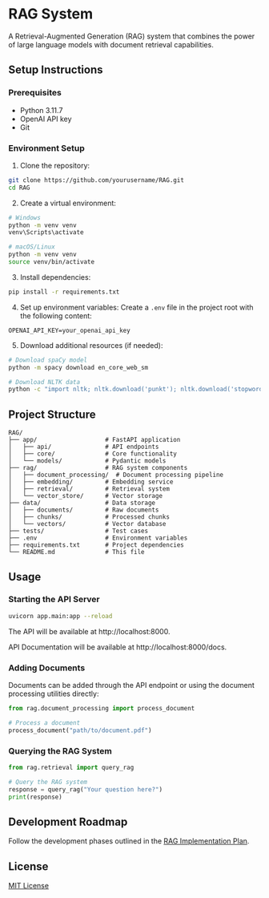 # RAG System

A Retrieval-Augmented Generation (RAG) system that combines the power of large language models with document retrieval capabilities.

## Setup Instructions

### Prerequisites
- Python 3.11.7
- OpenAI API key
- Git

### Environment Setup

1. Clone the repository:
```bash
git clone https://github.com/yourusername/RAG.git
cd RAG
```

2. Create a virtual environment:
```bash
# Windows
python -m venv venv
venv\Scripts\activate

# macOS/Linux
python -m venv venv
source venv/bin/activate
```

3. Install dependencies:
```bash
pip install -r requirements.txt
```

4. Set up environment variables:
Create a `.env` file in the project root with the following content:
```
OPENAI_API_KEY=your_openai_api_key
```

5. Download additional resources (if needed):
```bash
# Download spaCy model
python -m spacy download en_core_web_sm

# Download NLTK data
python -c "import nltk; nltk.download('punkt'); nltk.download('stopwords')"
```

## Project Structure

```
RAG/
├── app/                   # FastAPI application
│   ├── api/               # API endpoints
│   ├── core/              # Core functionality
│   └── models/            # Pydantic models
├── rag/                   # RAG system components
│   ├── document_processing/  # Document processing pipeline
│   ├── embedding/         # Embedding service
│   ├── retrieval/         # Retrieval system
│   └── vector_store/      # Vector storage
├── data/                  # Data storage
│   ├── documents/         # Raw documents
│   ├── chunks/            # Processed chunks
│   └── vectors/           # Vector database
├── tests/                 # Test cases
├── .env                   # Environment variables
├── requirements.txt       # Project dependencies
└── README.md              # This file
```

## Usage

### Starting the API Server

```bash
uvicorn app.main:app --reload
```

The API will be available at http://localhost:8000.

API Documentation will be available at http://localhost:8000/docs.

### Adding Documents

Documents can be added through the API endpoint or using the document processing utilities directly:

```python
from rag.document_processing import process_document

# Process a document
process_document("path/to/document.pdf")
```

### Querying the RAG System

```python
from rag.retrieval import query_rag

# Query the RAG system
response = query_rag("Your question here?")
print(response)
```

## Development Roadmap

Follow the development phases outlined in the [RAG Implementation Plan](RAG_Implementation_Plan.md).

## License

[MIT License](LICENSE) 